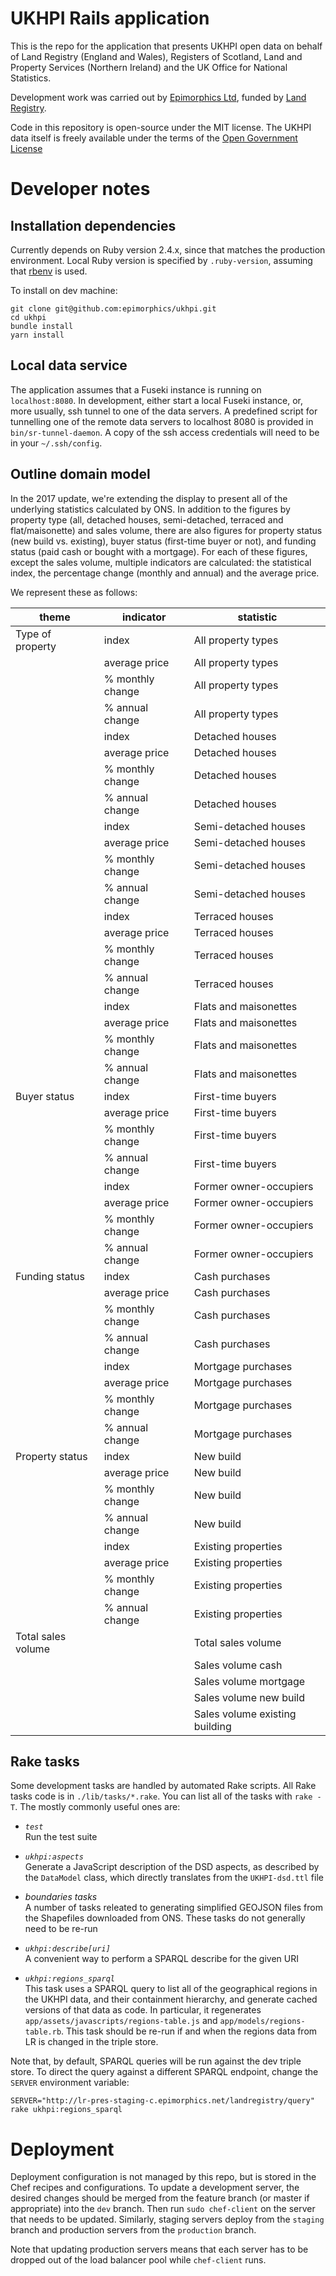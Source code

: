 # UKHPI Rails application

This is the repo for the application that presents UKHPI open data on behalf
of Land Registry (England and Wales), Registers of Scotland, Land and Property
Services (Northern Ireland) and the UK Office for National Statistics.

Development work was carried out by [Epimorphics Ltd](http://www.epimorphics.com),
funded by [Land Registry](https://www.gov.uk/government/organisations/land-registry).

Code in this repository is open-source under the MIT license. The UKHPI data
itself is freely available under the terms of the
[Open Government License](https://www.nationalarchives.gov.uk/doc/open-government-licence/version/3/)

# Developer notes

## Installation dependencies

Currently depends on Ruby version 2.4.x, since that matches the production
environment. Local Ruby version is specified by `.ruby-version`, assuming
that [rbenv](https://github.com/rbenv/rbenv) is used.

To install on dev machine:

    git clone git@github.com:epimorphics/ukhpi.git
    cd ukhpi
    bundle install
    yarn install

## Local data service

The application assumes that a Fuseki instance is running on `localhost:8080`. In
development, either start a local Fuseki instance, or, more usually, ssh tunnel
to one of the data servers. A predefined script for tunnelling one of the remote
data servers to localhost 8080 is provided in `bin/sr-tunnel-daemon`. A copy of
the ssh access credentials will need to be in your `~/.ssh/config`.

## Outline domain model

In the 2017 update, we're extending the display to present all of the underlying
statistics calculated by ONS. In addition to the figures by property type
(all, detached houses, semi-detached, terraced and flat/maisonette) and sales
volume, there are also figures for property status (new build vs. existing),
buyer status (first-time buyer or not), and funding status (paid cash or bought
with a mortgage).  For each of these figures, except the sales volume, multiple
indicators are calculated: the statistical index, the percentage change (monthly
and annual) and the average price.

We represent these as follows:

| theme | indicator | statistic |
| --- | --- | --- |
| Type of property | index | All property types |
|  | average price | All property types |
|  | % monthly change | All property types |
|  | % annual change | All property types |
|  | index | Detached houses |
|  | average price | Detached houses |
|  | % monthly change | Detached houses |
|  | % annual change | Detached houses |
|  | index | Semi-detached houses |
|  | average price | Semi-detached houses |
|  | % monthly change | Semi-detached houses |
|  | % annual change | Semi-detached houses |
|  | index | Terraced houses |
|  | average price | Terraced houses |
|  | % monthly change | Terraced houses |
|  | % annual change | Terraced houses |
|  | index | Flats and maisonettes |
|  | average price | Flats and maisonettes |
|  | % monthly change | Flats and maisonettes |
|  | % annual change | Flats and maisonettes |
| Buyer status | index | First-time buyers |
|  | average price | First-time buyers |
|  | % monthly change | First-time buyers |
|  | % annual change | First-time buyers |
|  | index | Former owner-occupiers |
|  | average price | Former owner-occupiers |
|  | % monthly change | Former owner-occupiers |
|  | % annual change | Former owner-occupiers |
| Funding status | index | Cash purchases |
|  | average price | Cash purchases |
|  | % monthly change | Cash purchases |
|  | % annual change | Cash purchases |
|  | index | Mortgage purchases |
|  | average price | Mortgage purchases |
|  | % monthly change | Mortgage purchases |
|  | % annual change | Mortgage purchases |
| Property status | index | New build |
|  | average price | New build |
|  | % monthly change | New build |
|  | % annual change | New build |
|  | index | Existing properties |
|  | average price | Existing properties |
|  | % monthly change | Existing properties |
|  | % annual change | Existing properties |
| Total sales volume | | Total sales volume |
|  |  | Sales volume cash |
|  |  | Sales volume mortgage |
|  |  | Sales volume new build|
|  |  | Sales volume existing building|

## Rake tasks

Some development tasks are handled by automated Rake scripts. All Rake tasks code is
in `./lib/tasks/*.rake`. You can list all of the tasks with `rake -T`. The mostly
commonly useful ones are:

* *`test`* <br />
  Run the test suite

* *`ukhpi:aspects`* <br />
  Generate a JavaScript description of the DSD aspects, as described by the
  `DataModel` class, which directly translates from the `UKHPI-dsd.ttl` file

* *boundaries tasks* <br />
  A number of tasks releated to generating simplified GEOJSON files from the Shapefiles downloaded
  from ONS. These tasks do not generally need to be re-run

* *`ukhpi:describe[uri]`* <br />
  A convenient way to perform a SPARQL describe for the given URI

* *`ukhpi:regions_sparql`* <br />
  This task uses a SPARQL query to list all of the geographical regions in the UKHPI
  data, and their containment hierarchy, and generate cached versions of that data as
  code. In particular, it regenerates `app/assets/javascripts/regions-table.js` and
  `app/models/regions-table.rb`. This task should be re-run if and when the regions
  data from LR is changed in the triple store.

Note that, by default, SPARQL queries will be run against the dev triple store.
To direct the query against a different SPARQL endpoint, change the `SERVER` environment
variable:

    SERVER="http://lr-pres-staging-c.epimorphics.net/landregistry/query" rake ukhpi:regions_sparql

# Deployment

Deployment configuration is not managed by this repo, but is stored in the Chef recipes
and configurations. To update a development server, the desired changes should be merged
from the feature branch (or master if appropriate) into the `dev` branch. Then run
`sudo chef-client` on the server that needs to be updated. Similarly, staging servers
deploy from the `staging` branch and production servers from the `production` branch.

Note that updating production servers means that each server has to be dropped out of
the load balancer pool while `chef-client` runs.
